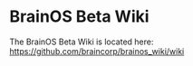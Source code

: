 # BrainOS Beta Wiki

The BrainOS Beta Wiki is located here: https://github.com/braincorp/brainos_wiki/wiki
